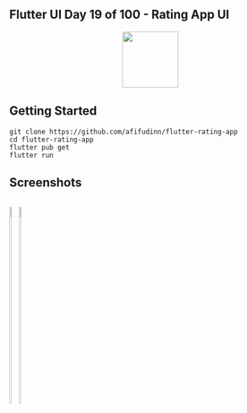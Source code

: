 ## Flutter UI Day 19 of 100 - Rating App UI

<p align="center">
  <img src="https://avatars.githubusercontent.com/u/94339143?v=4" width=100/>
</p>

## Getting Started

```
git clone https://github.com/afifudinn/flutter-rating-app
cd flutter-rating-app
flutter pub get
flutter run
```

## Screenshots

<p style="float: left;">
  <img src="https://github.com/afifudinx/Flutter-Example/Old/flutter-rating-app/blob/main/screenshots/1.png" width="30%"/>
  <img src="https://github.com/afifudinx/Flutter-Example/Old/flutter-rating-app/blob/main/screenshots/2.png" width="30%"/>
</p>
